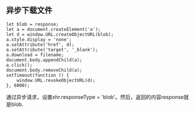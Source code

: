 ## 异步下载文件  

	let blob = response;
	let a = document.createElement('a');
	let d = window.URL.createObjectURL(blob);
	a.style.display = 'none';
	a.setAttribute('href', d);
	a.setAttribute('target', '_blank');
	a.download = filename;
	document.body.appendChild(a);
	a.click();
	document.body.removeChild(a);
	setTimeout(function () {
		window.URL.revokeObjectURL(d);
	}, 6000);  
	
通过异步请求，设置xhr.responseType = 'blob'。然后，返回的内容response就是blob.
